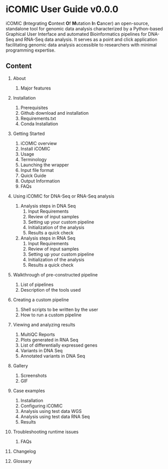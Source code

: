 # iCOMIC User Guide v0.0.0


iCOMIC (**I**ntegrating **C**ontext **O**f **M**utation **I**n **C**ancer) an open-source, standalone tool for genomic data analysis characterized by a Python-based Graphical User Interface and automated Bioinformatics pipelines for DNA-Seq and RNA-Seq data analysis. It serves as a point and click application facilitating genomic data analysis accessible to researchers with minimal programming expertise.

## Content

  

 1. About 
	1. Major features
 2. Installation
	1. Prerequisites
	2. Github download and installation
	3. Requirements.txt
	4. Conda Installation 
 3. Getting Started
	1. iCOMIC overview
	2. Install iCOMIC
	3. Usage
	4. Terminology
	5. Launching the wrapper
	6. Input file format
	7. Quick Guide
	8. Output Information
	9. FAQs
 4. Using iCOMIC for DNA-Seq or RNA-Seq analysis
	1. Analysis steps in DNA Seq
		1. Input Requirements
		2. Review of input samples
		3. Setting up your custom pipeline
		4. Initialization of the analysis
		5. Results a quick check
	2. Analysis steps in RNA Seq 
		1. Input Requirements
		2. Review of input samples
		3. Setting up your custom pipeline
		4. Initialization of the analysis
		5. Results a quick check

 5. Walkthrough of pre-constructed pipeline
	1. List of pipelines
	2. Description of the tools used 

 6. Creating a custom pipeline

	 1. Shell scripts to be written by the user
	 2. How to run a custom pipeline

 7. Viewing and analyzing results
	 1.  MultiQC Reports
	 2. Plots generated in RNA Seq
	 3. List of differentially expressed genes
	 4. Variants in DNA Seq
	 5. Annotated variants in DNA Seq

 8. Gallery
	 1. Screenshots
	 2. GIF

  9. Case examples
	 1. Installation
	 2. Configuring iCOMIC
	 3. Analysis using test data WGS
	 4. Analysis using test data RNA Seq
	 5. Results
   

  10. Troubleshooting runtime issues
	  1. FAQs

  11. Changelog

  12. Glossary
